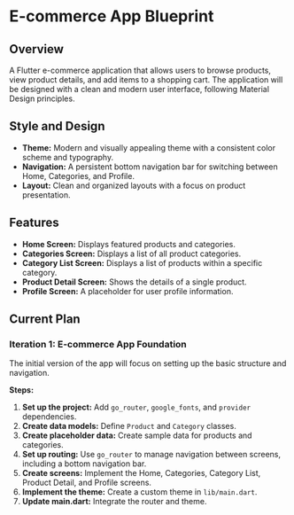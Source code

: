 # E-commerce App Blueprint

## Overview

A Flutter e-commerce application that allows users to browse products, view product details, and add items to a shopping cart. The application will be designed with a clean and modern user interface, following Material Design principles.

## Style and Design

*   **Theme:** Modern and visually appealing theme with a consistent color scheme and typography.
*   **Navigation:** A persistent bottom navigation bar for switching between Home, Categories, and Profile.
*   **Layout:** Clean and organized layouts with a focus on product presentation.

## Features

*   **Home Screen:** Displays featured products and categories.
*   **Categories Screen:** Displays a list of all product categories.
*   **Category List Screen:** Displays a list of products within a specific category.
*   **Product Detail Screen:** Shows the details of a single product.
*   **Profile Screen:** A placeholder for user profile information.

## Current Plan

### Iteration 1: E-commerce App Foundation

The initial version of the app will focus on setting up the basic structure and navigation.

**Steps:**

1.  **Set up the project:** Add `go_router`, `google_fonts`, and `provider` dependencies.
2.  **Create data models:** Define `Product` and `Category` classes.
3.  **Create placeholder data:** Create sample data for products and categories.
4.  **Set up routing:** Use `go_router` to manage navigation between screens, including a bottom navigation bar.
5.  **Create screens:** Implement the Home, Categories, Category List, Product Detail, and Profile screens.
6.  **Implement the theme:** Create a custom theme in `lib/main.dart`.
7.  **Update main.dart:** Integrate the router and theme.
